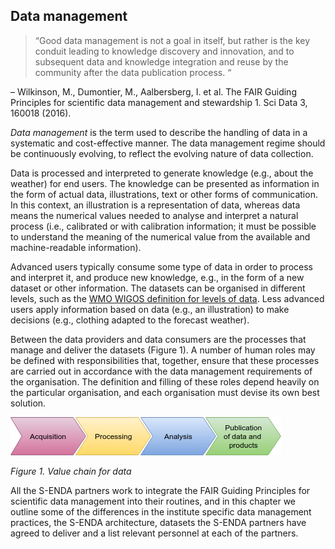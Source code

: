 ## Data management
> “Good data management is not a goal in itself, but rather is the key conduit leading to knowledge discovery and innovation, and to subsequent data and knowledge integration and reuse by the community after the data publication process. “
> 
– Wilkinson, M., Dumontier, M., Aalbersberg, I. et al. The FAIR Guiding Principles for scientific data management and stewardship 1. Sci Data 3, 160018 (2016).

*Data management* is the term used to describe the handling of data in a systematic and cost-effective manner. The data management regime should be continuously evolving, to reflect the evolving nature of data collection.

Data is processed and interpreted to generate knowledge (e.g., about the weather) for end users. The knowledge can be presented as information in the form of actual data, illustrations, text or other forms of communication. In this context, an illustration is a representation of data, whereas data means the numerical values needed to analyse and interpret a natural process (i.e., calibrated or with calibration information; it must be possible to understand the meaning of the numerical value from the available and machine-readable information).

Advanced users typically consume some type of data in order to process and interpret it, and produce new knowledge, e.g., in the form of a new dataset or other information. The datasets can be organised in different levels, such as the [WMO WIGOS definition for levels of data](https://codes.wmo.int/wmdr/_SourceOfObservation). Less advanced users apply information based on data (e.g., an illustration) to make decisions (e.g., clothing adapted to the forecast weather).

Between the data providers and data consumers are the processes that manage and deliver the datasets (Figure 1). A number of human roles may be defined with responsibilities that, together, ensure that these processes are carried out in accordance with the data management requirements of the organisation. The definition and filling of these roles depend heavily on the particular organisation, and each organisation must devise its own best solution.
<p style="text-align: center;">

![value_chain](src/value_chain.png)

*Figure 1. Value chain for data*
</p>

All the S-ENDA partners work to integrate the FAIR Guiding Principles for scientific data management into their routines, and in this chapter we outline some of the differences in the institute specific data management practices, the S-ENDA architecture, datasets the S-ENDA partners have agreed to deliver and a list relevant personnel at each of the partners.
